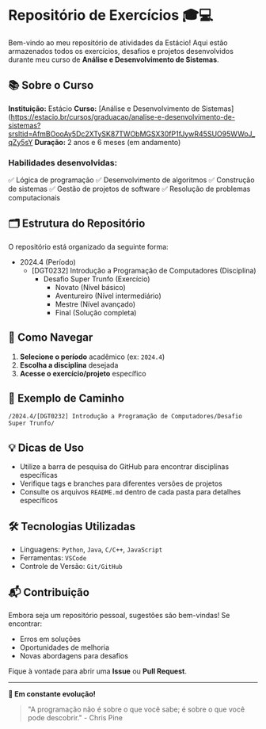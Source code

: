 # Repositório de Exercícios 🎓💻

Bem-vindo ao meu repositório de atividades da Estácio! Aqui estão armazenados todos os exercícios, desafios e projetos desenvolvidos durante meu curso de **Análise e Desenvolvimento de Sistemas**.

## 📚 Sobre o Curso

**Instituição:** Estácio
**Curso:** [Análise e Desenvolvimento de Sistemas](https://estacio.br/cursos/graduacao/analise-e-desenvolvimento-de-sistemas?srsltid=AfmBOooAy5Dc2XTySK87TWObMGSX30fP1fJywR45SUO95WWoJ_qZy5sY
**Duração:** 2 anos e 6 meses (em andamento)

### Habilidades desenvolvidas:

✅ Lógica de programação
✅ Desenvolvimento de algoritmos
✅ Construção de sistemas
✅ Gestão de projetos de software
✅ Resolução de problemas computacionais

## 🗂 Estrutura do Repositório

O repositório está organizado da seguinte forma:

- 2024.4 (Período)
  - [DGT0232] Introdução a Programação de Computadores (Disciplina)
    - Desafio Super Trunfo (Exercício)
      - Novato (Nível básico)
      - Aventureiro (Nível intermediário)
      - Mestre (Nível avançado)
      - Final (Solução completa)

## 🧭 Como Navegar

1. **Selecione o período** acadêmico (ex: `2024.4`)
2. **Escolha a disciplina** desejada
3. **Acesse o exercício/projeto** específico

## 📌 Exemplo de Caminho

```
/2024.4/[DGT0232] Introdução a Programação de Computadores/Desafio Super Trunfo/
```

## 💡 Dicas de Uso

- Utilize a barra de pesquisa do GitHub para encontrar disciplinas específicas
- Verifique tags e branches para diferentes versões de projetos
- Consulte os arquivos `README.md` dentro de cada pasta para detalhes específicos

## 🛠 Tecnologias Utilizadas

- Linguagens: `Python`, `Java`, `C/C++`, `JavaScript`
- Ferramentas: `VSCode`
- Controle de Versão: `Git/GitHub`

## 📬 Contribuição

Embora seja um repositório pessoal, sugestões são bem-vindas! Se encontrar:

- Erros em soluções
- Oportunidades de melhoria
- Novas abordagens para desafios

Fique à vontade para abrir uma **Issue** ou **Pull Request**.

---

**🚀 Em constante evolução!**

> "A programação não é sobre o que você sabe; é sobre o que você pode descobrir." - Chris Pine
